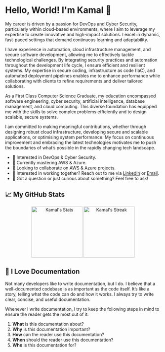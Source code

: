 # Hello, World! I'm Kamal 👋 

My career is driven by a passion for DevOps and Cyber Security, particularly within cloud-based environments, where I aim to leverage my expertise to create innovative and high-impact solutions. I excel in dynamic, fast-paced settings that demand continuous learning and adaptability. 

I have experience in automation, cloud infrastructure management, and secure software development, allowing me to effectively tackle technological challenges. By integrating security practices and automation throughout the development life cycle, I ensure efficient and resilient systems. My expertise in secure coding, infrastructure as code (IaC), and automated deployment pipelines enables me to enhance performance while collaborating with clients to refine requirements and deliver tailored solutions. 

As a First Class Computer Science Graduate, my education encompassed software engineering, cyber security, artificial intelligence, database management, and cloud computing. This diverse foundation has equipped me with the skills to solve complex problems efficiently and to design scalable, secure systems. 

I am committed to making meaningful contributions, whether through designing robust cloud infrastructure, developing secure and scalable applications, or optimising system performance. My focus on continuous improvement and embracing the latest technologies motivates me to push the boundaries of what’s possible in the rapidly changing tech landscape. 

- 👀 Interested in DevOps & Cyber Security. 
- 🌱 Currently mastering AWS & Azure. 
- 📌 Looking to collaborate on AWS & Azure projects. 
- 💼 Interested in working together? Reach out to me via <a href="https://www.linkedin.com/in/kamalmaktari/">LinkedIn</a> or <a href="mailto:kamalmaktari@gmail.com">Email</a>.
- 💬 Got a question or just curious about something? Feel free to ask!

## 📈 My GitHub Stats

<div class="badges-githubstats">
  <p align="center">
    <img src="https://github-readme-stats.vercel.app/api?username=KamalMaktari&theme=tokyonight&show_icons=true&hide_border=true&count_private=true" alt="Kamal's Stats" height="165">
    <img src="https://github-readme-streak-stats.herokuapp.com/?user=KamalMaktari&theme=tokyonight&hide_border=true" alt="Kamal's Streak" height="165">
  </p>
</div>

## 📃 I Love Documentation

Not many developers like to write documentation, but I do. I believe that a well-documented codebase is as important as the code itself. It’s like a story, telling what the code can do and how it works. I always try to write clear, concise, and useful documentation. 

Whenever I write documentation, I try to keep the following steps in mind to ensure the reader gets the most out of it:

1. **What** is this documentation about?
2. **Why** is this documentation important?
3. **How** can the reader use this documentation?
4. **When** should the reader use this documentation?
5. **Who** is this documentation for?
<!---
KamalM-01/KamalM-01 is a ✨ special ✨ repository because its `README.md` (this file) appears on your GitHub profile.
You can click the Preview link to take a look at your changes.
--->
